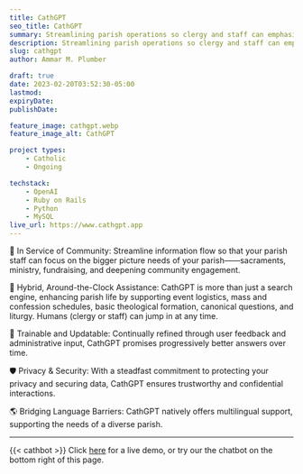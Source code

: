 ```yaml
---
title: CathGPT
seo_title: CathGPT
summary: Streamlining parish operations so clergy and staff can emphasize sacraments, ministry, and community.
description: Streamlining parish operations so clergy and staff can emphasize sacraments, ministry, and community.
slug: cathgpt
author: Ammar M. Plumber

draft: true
date: 2023-02-20T03:52:30-05:00
lastmod: 
expiryDate: 
publishDate: 

feature_image: cathgpt.webp
feature_image_alt: CathGPT

project types: 
    - Catholic
    - Ongoing

techstack:
    - OpenAI
    - Ruby on Rails
    - Python
    - MySQL
live_url: https://www.cathgpt.app
---
```


🙏 In Service of Community:</span> Streamline information flow so that your parish staff can focus on the bigger picture needs of your parish——sacraments, ministry, fundraising, and deepening community engagement.</li>

🤖 Hybrid, Around-the-Clock Assistance:</span> CathGPT is more than just a search engine, enhancing parish life by supporting event logistics, mass and confession schedules, basic theological formation, canonical questions, and liturgy. Humans (clergy or staff) can jump in at any time.</li>

🔄 Trainable and Updatable:</span> Continually refined through user feedback and administrative input, CathGPT promises progressively better answers over time.</li>

🛡️ Privacy & Security:</span> With a steadfast commitment to protecting your privacy and securing data, CathGPT ensures trustworthy and confidential interactions.</li>

🌎 Bridging Language Barriers:</span> CathGPT natively offers multilingual support, supporting the needs of a diverse parish.
<br>

----

{{< cathbot >}} 
Click [here](https://www.cathgpt.app) for a live demo, or try our the chatbot on the bottom right of this page.